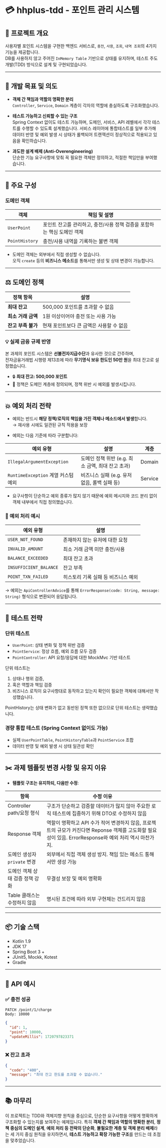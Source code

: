 # 💳 hhplus-tdd - 포인트 관리 시스템

## 📝 프로젝트 개요

사용자별 포인트 시스템을 구현한 백엔드 서비스로, `충전`, `사용`, `조회`, `내역 조회`의 4가지 기능을 제공합니다.  
DB를 사용하지 않고 주어진 `InMemory Table` 기반으로 상태를 유지하며, 테스트 주도 개발(TDD) 방식으로 설계 및 구현되었습니다.

---

## 🎯 개발 목표 및 의도

- **객체 간 책임과 역할의 명확한 분리**  
  `Controller`, `Service`, `Domain` 계층이 각자의 역할에 충실하도록 구조화했습니다.

- **테스트 가능하고 신뢰할 수 있는 구조**  
  Spring Context 없이도 테스트 가능하며, 도메인, 서비스, API 레벨에서 각각 테스트를 수행할 수 있도록 설계했습니다.
  서비스 레이어에 통합테스트를 일부 추가해 데이터 반영 및 예외 발생 시 상태가 롤백되어 트랜잭션이 정상적으로 적용되고 있음을 확인하습니다.

- **과도한 설계 배제 (Anti-Overengineering)**  
  단순한 기능 요구사항에 맞춰 꼭 필요한 객체만 정의하고, 적절한 책임만을 부여했습니다.

---

## 🧱 주요 구성

### 도메인 객체

| 객체         | 책임 및 설명 |
|--------------|--------------|
| `UserPoint`  | 포인트 잔고를 관리하고, 충전/사용 정책 검증을 포함하는 핵심 도메인 객체 |
| `PointHistory` | 충전/사용 내역을 기록하는 불변 객체 |

- 도메인 객체는 외부에서 직접 생성할 수 없습니다.  
  오직 `create` 등의 **비즈니스 메소드**를 통해서만 생성 및 상태 변경이 가능합니다.

---

## ⚖️ 도메인 정책

| 정책 항목 | 설명 |
|-----------|------|
| **최대 잔고** | 500,000 포인트를 초과할 수 없음 |
| **최소 거래 금액** | 1원 이상이어야 충전 또는 사용 가능 |
| **잔고 부족 불가** | 현재 포인트보다 큰 금액은 사용할 수 없음 |


### 💡 실제 금융 규제 반영

본 과제의 포인트 시스템은 **선불전자지급수단**과 유사한 것으로 간주하며,  
전자금융거래법 시행령 제13조에 따라 **무기명식 보유 한도인 50만 원**을 최대 잔고로 설정했습니다.

- 🔒 **최대 잔고: 500,000 포인트**
- 🔑 정책은 도메인 계층에 정의되며, 정책 위반 시 예외를 발생시킵니다.

---

## 💥 예외 처리 전략

- 예외는 반드시 **해당 정책/로직의 책임을 가진 객체나 메소드에서 발생**합니다.  
  → 재사용 시에도 일관된 규칙 적용을 보장

- 예외는 다음 기준에 따라 구분합니다:

| 예외 유형 | 설명 | 계층 |
|-----------|------|------|
| `IllegalArgumentException` | 도메인 정책 위반 (e.g. 최소 금액, 최대 잔고 초과) | Domain |
| `RuntimeException` 계열 커스텀 예외 | 비즈니스 실패 (e.g. 유저 없음, 롤백 실패 등) | Service |

- 요구사항이 단순하고 예외 종류가 많지 않기 때문에 예외 메시지와 코드 분리 없이 객체 내부에서 직접 정의했습니다.

### 📌 예외 처리 예시

| 예외 유형                  | 설명 |
|------------------------|------|
| `USER_NOT_FOUND`       | 존재하지 않는 유저에 대한 요청 |
| `INVALID_AMOUNT`       | 최소 거래 금액 미만 충전/사용 |
| `BALANCE_EXCEEDED`     | 최대 잔고 초과 |
| `INSUFFICIENT_BALANCE` | 잔고 부족 |
| `POINT_TXN_FAILED`     | 히스토리 기록 실패 등 비즈니스 예외 |

→ 예외는 `ApiControllerAdvice`를 통해 `ErrorResponse(code: String, message: String)` 형식으로 변환되어 응답됩니다.

---

## 🧪 테스트 전략

### 단위 테스트
- `UserPoint`: 상태 변화 및 정책 위반 검증
- `PointService`: 정상 흐름, 예외 흐름 모두 검증
- `PointController`: API 요청/응답에 대한 MockMvc 기반 테스트

단위 테스트는 
1. 상태나 행위 검증, 
2. 혹은 역할과 책임 검증
3. 비즈니스 로직이 요구사항대로 동작하고 있는지 확인이 필요한 객체에 대해서만 작성했습니다.

PointHistory는 상태 변화가 없고 동반된 정책 또한 없으므로 단위 테스트는 생략했습니다.

### 경량 통합 테스트 (Spring Context 없이도 가능)
- 실제 `UserPointTable`, `PointHistoryTable`과 `PointService` 조합
- 데이터 반영 및 예외 발생 시 상태 일관성 확인

---

## ✂️ 과제 템플릿 변경 사항 및 유지 이유

- **템플릿 구조는 유지하되, 다음만 수정**:

| 항목 | 수정 이유                                                                                              |
|------|----------------------------------------------------------------------------------------------------|
| Controller path/요청 형식 | 구조가 단순하고 검증할 데이터가 많지 않아 주요한 로직 테스트에 집중하기 위해 DTO로 수정하지 않음                                           |
| Response 객체 | 역할이 명확하고 API 수가 적어 변경하지 않음, 프로젝트의 규모가 커진다면 Reponse 객체를 고도화할 필요성이 있음. ErrorResponse와 예외 처리 역시 마찬가지. |
| 도메인 생성자 `private` 변경 | 외부에서 직접 객체 생성 방지. 책임 있는 메소드 통해서만 생성 가능                                                             |
| 도메인 객체 상태 검증 정책 강화 | 무결성 보장 및 예외 명확화                                                                                    |
| Table 클래스는 수정하지 않음 | 명시된 조건에 따라 외부 구현체는 건드리지 않음                                                                         |

---

## 📦 기술 스택

- Kotlin 1.9
- JDK 17
- Spring Boot 3 +
- JUnit5, Mockk, Kotest
- Gradle

---

## 📎 API 예시

### ✅ 충전 성공

```http
PATCH /point/1/charge
Body: 10000
````

```json
{
  "id": 1,
  "point": 10000,
  "updateMillis": 1720797823371
}
```

### ❌ 잔고 초과

```json
{
  "code": "400",
  "message": "최대 잔고 한도를 초과할 수 없습니다."
}
```

---

## 📚 마무리

이 프로젝트는 TDD와 객체지향 원칙을 중심으로, 단순한 요구사항을 어떻게 명확하게 구조화할 수 있는지를 보여주는 예제입니다.
특히 **객체 간 책임과 역할의 명확한 분리**, **정책 중심의 도메인 설계**, **예외 처리 등 전략의 단순화**, **불필요한 계층 및 객체 분리 배제**라는 세 가지 중심 원칙을 유지하면서,
**테스트 가능하고 확장 가능한 구조**를 만드는 데 초점을 맞추었습니다.
